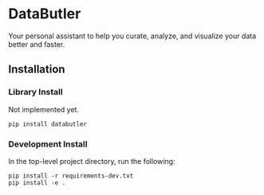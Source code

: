 # DataButler

Your personal assistant to help you curate, analyze, and visualize your data better and faster.

## Installation

### Library Install

Not implemented yet.
```shell
pip install databutler
```

### Development Install

In the top-level project directory, run the following:
```shell
pip install -r requirements-dev.txt
pip install -e .
```
